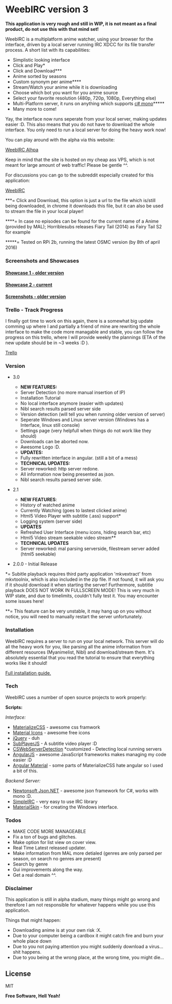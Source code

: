 # WeebIRC version 3

**This application is very rough and still in WIP, it is not meant as a final product, do not use this with that mind set!**

WeebIRC is a multiplatform anime watcher, using your browser for the interface, driven by a local server running IRC XDCC for its file transfer process. A short list with its capabilities:

  - Simplistic looking interface
  - Click and Play*
  - Click and Download***
  - Anime sorted by seasons
  - Custom synonym per anime**** 
  - Stream/Watch your anime while it is downloading
  - Choose which bot you want for you anime source
  - Select your favorite resolution (480p, 720p, 1080p, Everything else)
  - Multi-Platform server, it runs on anything which supports [c# mono](http://www.mono-project.com/docs/about-mono/)*****
  - Many more to come!

Yay, the interface now runs seperate from your local server, making updates easier :D. This also means that you do not have to download the whole interface. You only need to run a local server for doing the heavy work now! 

You can play around with the alpha via this website:
 
 [WeebIRC Alhpa](http://weebircalpha.tk)

Keep in mind that the site is hosted on my cheap ass VPS, which is not meant for large amount of web traffic! Please be gentle ^^.

For discussions you can go to the subreddit especially created for this application:

 [WeebIRC](https://www.reddit.com/r/weebirc/)

***= Click and Download, this option is just a url to the file which is/still being downloaded, in chrome it downloads this file, but it can also be used to stream the file in your local player!

****= In case no episodes can be found for the current name of a Anime (provided by MAL); Horriblesubs releases Fiary Tail (2014) as Fairy Tail S2 for example

*****= Tested on RPi 2b, running the latest OSMC version (by 8th of april 2016)

### Screenshots and Showcases

#### [Showcase 1 - older version](https://www.youtube.com/watch?v=BFUbyjH4Ufg) 
#### [Showcase 2 - current](https://www.youtube.com/watch?v=ZD6BYFVe8dk) 
#### [Screenshots - older version](https://github.com/RareAMV/WeebIRC/blob/master/SCREENSHOTS.md)

### Trello - Track Progress

I finally got time to work on this again, there is a somewhat big update comming up where I and partially a friend of mine are rewriting the whole interface to make the code more managable and stable, you can follow the progress on this trello, where I will provide weekly the plannings (ETA of the new update should be in ~3 weeks :D ).

[Trello](https://trello.com/b/HZmrwqma/weebirc)

### Version

- 3.0 
  - **NEW FEATURES:**
  - Server Detection (no more manual insertion of IP)
  - Installation Tutorial
  - No local interface anymore (easier with updates)
  - Nibl search results parsed server side
  - Version detection (will tell you when running older version of server)
  - Seperate Windows and Linux server version (Windows has a Interface, linux still console)
  - Settings page (very helpfull when things do not work like they should)
  - Downloads can be aborted now.
  - Awesome Logo :D.
  - **UPDATES:**
  - Fully rewritten interface in angular. (still a bit of a mess)
  - **TECHNICAL UPDATES:**
  - Server reworked: http server redone. 
  - All information now being presented as json. 
  - Nibl search results parsed server side.

- 2.1 
  - **NEW FEATURES**:
  - History of watched anime
  - Currently Watching (goes to lastest clicked anime)
  - Html5 Video Player with subtitle (.ass) support*
  - Logging system (server side)
  - **UPDATES**
  - Refreshed User Interface (menu icons, hiding search bar, etc)
  - Html5 Video stream seekable video stream**
  - **TECHNICAL UPDATES**
  - Server reworked: mal parsing serverside, filestream server added (html5 seekable)


- 2.0.0 - Initial Release

*= Subitle playback requires third party application 'mkvextract' from mkvtoolnix, which is also included in the zip file. If not found, it will ask you if it should download it when starting the server! Furthermore, subtitle playback DOES NOT WORK IN FULLSCREEN MODE! This is very much in WIP state, and due to timelimits, couldn't fully test it. You may encounter some issues here!

**= This feature can be very unstable, it may hang up on you without notice, you will need to manually restart the server unfortunately.

### Installation

WeebIRC requires a server to run on your local network. This server will do all the heavy work for you, like parsing all the anime information from different resources (Myanimelist, Nibl) and download/stream them. It's absolutely essential that you read the tutorial to ensure that everything works like it should!

[Full installation guide.](http://146.185.133.105/#/serverdownload) 

### Tech

WeebIRC uses a number of open source projects to work properly:

**Scripts:**

*Interface:*

* [MaterializeCSS](http://materializecss.com/) - awesome css framwork
* [Material Icons](https://design.google.com/icons/) - awesome free icons
* [jQuery](https://jquery.com/) - duh
* [SubPlayerJS](https://github.com/EldinZenderink/SubPlayerJS) - A subtitle video player :D
* [CSWebServerDetection](https://github.com/EldinZenderink/CSWebServerDetection) *customized - Detecting local running servers
* [AngularJS](https://angularjs.org/) - awesome JavaScript frameworks makes managing my code easier :D
* [Angular Material](https://material.angularjs.org) - some parts of MaterializeCSS hate angular so I used a bit of this.


*Backend Server:*

* [Newtonsoft Json.NET](http://www.newtonsoft.com/json) - awesome json framework for C#, works with mono :D.
* [SimpleIRC](https://github.com/EldinZenderink/SimpleIRCLib) - very easy to use IRC library
* [MaterialSkin](https://github.com/IgnaceMaes/MaterialSkin) - for creating the Windows interface.


### Todos

- MAKE CODE MORE MANAGEABLE
- Fix a ton of bugs and glitches.
- Make option for list view on cover view.
- Real Time Latest released updater.
- Make information from MAL more detialed (genres are only parsed per season, on search no genres are present)
- Search by genre
- Gui improvements along the way.
- Get a real domain ^^.

### Disclaimer
This application is still in alpha stadium, many things might go wrong and therefore I am not 
responsible for whatever happens while you use this application.

Things that might happen:

- Downloading anime is at your own risk :X.
- Due to your computer being a cardbox it might catch fire and burn your whole place down
- Due to you not paying attention you might suddenly download a virus... shit happens.
- Due to you being at the wrong place, at the wrong time, you might die... 

License
----

MIT


**Free Software, Hell Yeah!**




